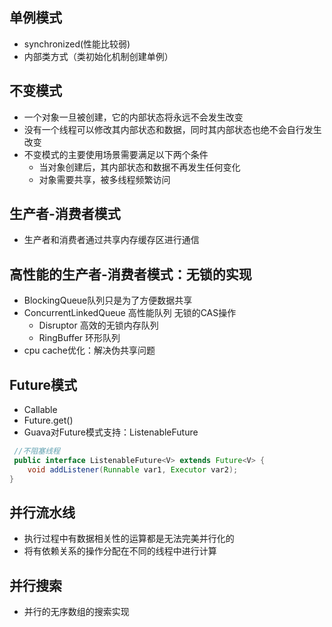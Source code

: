 ## 单例模式
* synchronized(性能比较弱)
* 内部类方式（类初始化机制创建单例）
## 不变模式
* 一个对象一旦被创建，它的内部状态将永远不会发生改变
* 没有一个线程可以修改其内部状态和数据，同时其内部状态也绝不会自行发生改变
* 不变模式的主要使用场景需要满足以下两个条件
  * 当对象创建后，其内部状态和数据不再发生任何变化
  * 对象需要共享，被多线程频繁访问
## 生产者-消费者模式
* 生产者和消费者通过共享内存缓存区进行通信
## 高性能的生产者-消费者模式：无锁的实现
* BlockingQueue队列只是为了方便数据共享
* ConcurrentLinkedQueue 高性能队列 无锁的CAS操作
  * Disruptor 高效的无锁内存队列
  * RingBuffer 环形队列
* cpu cache优化：解决伪共享问题
## Future模式
* Callable<T>
* Future.get()
* Guava对Future模式支持：ListenableFuture
```java
 //不阻塞线程 
 public interface ListenableFuture<V> extends Future<V> {
    void addListener(Runnable var1, Executor var2);
}
```
 
## 并行流水线
* 执行过程中有数据相关性的运算都是无法完美并行化的
* 将有依赖关系的操作分配在不同的线程中进行计算
 
## 并行搜索
* 并行的无序数组的搜索实现
 


